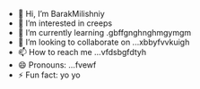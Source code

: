 - 👋 Hi, I’m BarakMilishniy
- 👀 I’m interested in creeps
- 🌱 I’m currently learning .gbffgnghnghmgymgm
- 💞️ I’m looking to collaborate on ...xbbyfvvkuigh
- 📫 How to reach me ...vfdsbgfdtyh
- 😄 Pronouns: ...fvewf
- ⚡ Fun fact: yo yo 
<!--
BarakMilishniy/BarakMilishniy is a ✨ special ✨ repository because its `README.md` (this file) appears on your GitHub profile.
You can click the Preview link to take a look at your changes.
--
